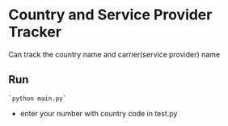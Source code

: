 # Country and Service Provider Tracker
 Can track the country name and carrier(service provider) name


## Run

    `python main.py`
- enter your number with country code in test.py
